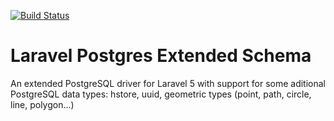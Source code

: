 [![Build Status](https://travis-ci.org/phoenixgao/laravel-postgres-extended-schema.svg?branch=master)](https://travis-ci.org/phoenixgao/laravel-postgres-extended-schema)


Laravel Postgres Extended Schema
=========================

An extended PostgreSQL driver for Laravel 5 with support for some aditional PostgreSQL data types: hstore, uuid, geometric types (point, path, circle, line, polygon...)
